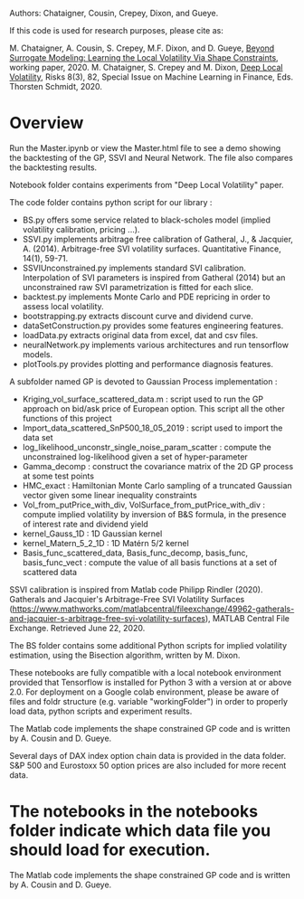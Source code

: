 Authors: Chataigner, Cousin, Crepey, Dixon, and Gueye. 

If this code is used for research purposes, please cite as:

M. Chataigner, A. Cousin, S. Crepey, M.F. Dixon, and D. Gueye, [Beyond Surrogate Modeling: Learning the Local Volatility Via Shape Constraints](http://mypages.iit.edu/~mdixon7/preprints/local_vol.pdf), working paper, 2020.
M. Chataigner, S. Crepey and M. Dixon, [Deep Local Volatility](https://www.mdpi.com/2227-9091/8/3/82), Risks 8(3), 82, Special Issue on Machine Learning in Finance, Eds. Thorsten Schmidt, 2020.


# Overview
Run the Master.ipynb or view the Master.html file to see a demo showing the backtesting of the GP, SSVI and Neural Network.
The file also compares the backtesting results.

Notebook folder contains experiments from "Deep Local Volatility" paper. 

The code folder contains python script for our library :
- BS.py offers some service related to black-scholes model (implied volatility calibration, pricing ...).
- SSVI.py implements arbitrage free calibration of Gatheral, J., & Jacquier, A. (2014). Arbitrage-free SVI volatility surfaces. Quantitative Finance, 14(1), 59-71.
- SSVIUnconstrained.py implements standard SVI calibration. Interpolation of SVI parameters is inspired from Gatheral (2014) but an unconstrained raw SVI parametrization is fitted for each slice.
- backtest.py implements Monte Carlo and PDE repricing in order to assess local volatility.
- bootstrapping.py extracts discount curve and dividend curve.
- dataSetConstruction.py provides some features engineering features.
- loadData.py extracts original data from excel, dat and csv files.
- neuralNetwork.py implements various architectures and run tensorflow models.
- plotTools.py provides plotting and performance diagnosis features.

A subfolder named GP is devoted to Gaussian Process implementation :
- Kriging_vol_surface_scattered_data.m : script used to run the GP approach on bid/ask price of European option. This script all the other functions of this project 
- Import_data_scattered_SnP500_18_05_2019 : script used to import the data set
- log_likelihood_unconstr_single_noise_param_scatter : compute the unconstrained log-likelihood given a set of hyper-parameter
- Gamma_decomp : construct the covariance matrix of the 2D GP process at some test points
- HMC_exact : Hamiltonian Monte Carlo sampling of a truncated Gaussian vector given some linear inequality constraints
- Vol_from_putPrice_with_div, VolSurface_from_putPrice_with_div : compute implied volatility by inversion of B&S formula, in the presence of interest rate and dividend yield
- kernel_Gauss_1D : 1D Gaussian kernel
- kernel_Matern_5_2_1D : 1D Matérn 5/2 kernel
- Basis_func_scattered_data, Basis_func_decomp, basis_func, basis_func_vect : compute the value of all basis functions at a set of scattered data

SSVI calibration is inspired from Matlab code  Philipp Rindler (2020). Gatherals and Jacquier's Arbitrage-Free SVI Volatility Surfaces (https://www.mathworks.com/matlabcentral/fileexchange/49962-gatherals-and-jacquier-s-arbitrage-free-svi-volatility-surfaces), MATLAB Central File Exchange. Retrieved June 22, 2020.

The BS folder contains some additional Python scripts for implied volatility estimation, using the Bisection algorithm,  written by M. Dixon.

These notebooks are fully compatible with a local notebook environment provided that Tensorflow is installed for Python 3 with a version at or above 2.0.
For deployment on a Google colab environment, please be aware of files and foldr structure (e.g. variable "workingFolder") in order to properly load data, python scripts and experiment results.

The Matlab code implements the shape constrained GP code and is written by A.  Cousin and D. Gueye.

Several days of DAX index option chain data is provided in the data folder.
S&P 500 and Eurostoxx 50 option prices are also included for more recent data.

The notebooks in the notebooks folder indicate which data file you should load for execution.
=======
The Matlab code implements the shape constrained GP code and is written by A.  Cousin and D. Gueye.

